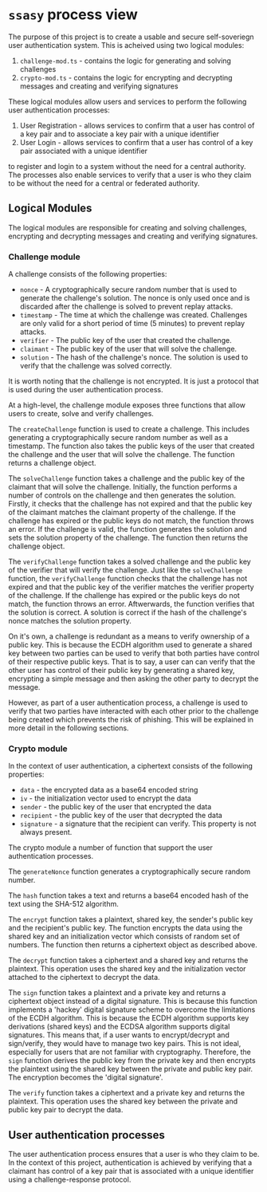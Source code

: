 # `ssasy` process view

The purpose of this project is to create a usable and secure self-soveriegn user authentication system. This is acheived using two logical modules:

1. `challenge-mod.ts` - contains the logic for generating and solving challenges
2. `crypto-mod.ts` - contains the logic for encrypting and decrypting messages and creating and verifying signatures

These logical modules allow users and services to perform the following user authentication processes:

1. User Registration - allows services to confirm that a user has control of a key pair and to associate a key pair with a unique identifier
2. User Login - allows services to confirm that a user has control of a key pair associated with a unique identifier

to register and login to a system without the need for a central authority. The processes also enable services to verify that a user is who they claim to be without the need for a central or federated authority.

## Logical Modules

The logical modules are responsible for creating and solving challenges, encrypting and decrypting messages and creating and verifying signatures.

### Challenge module

A challenge consists of the following properties:

- `nonce` - A cryptographically secure random number that is used to generate the challenge's solution. The nonce is only used once and is discarded after the challenge is solved to prevent replay attacks.
- `timestamp` - The time at which the challenge was created. Challenges are only valid for a short period of time (5 minutes) to prevent replay attacks.
- `verifier` - The public key of the user that created the challenge.
- `claimant` - The public key of the user that will solve the challenge.
- `solution` - The hash of the challenge's nonce. The solution is used to verify that the challenge was solved correctly.

It is worth noting that the challenge is not encrypted. It is just a protocol that is used during the user authentication process.

At a high-level, the challenge module exposes three functions that allow users to create, solve and verify challenges.

The `createChallenge` function is used to create a challenge. This includes generating a cryptographically secure random number as well as a timestamp. The function also takes the public keys of the user that created the challenge and the user that will solve the challenge. The function returns a challenge object.

The `solveChallenge` function takes a challenge and the public key of the claimant that will solve the challenge. Initially, the function performs a number of controls on the challenge and then generates the solution. Firstly, it checks that the challenge has not expired and that the public key of the claimant matches the claimant property of the challenge. If the challenge has expired or the public keys do not match, the function throws an error. If the challenge is valid, the function generates the solution and sets the solution property of the challenge. The function then returns the challenge object.

The `verifyChallenge` function takes a solved challenge and the public key of the verifier that will verify the challenge. Just like the `solveChallenge` function, the `verifyChallenge` function checks that the challenge has not expired and that the public key of the verifier matches the verifier property of the challenge. If the challenge has expired or the public keys do not match, the function throws an error. Aftwerwards, the function verifies that the solution is correct. A solution is correct if the hash of the challenge's nonce matches the solution property.

On it's own, a challenge is redundant as a means to verify ownership of a public key. This is because the ECDH algorithm used to generate a shared key between two parties can be used to verify that both parties have control of their respective public keys. That is to say, a user can can verify that the other user has control of their public key by generating a shared key, encrypting a simple message and then asking the other party to decrypt the message.

However, as part of a user authentication process, a challenge is used to verify that two parties have interacted with each other prior to the challenge being created which prevents the risk of phishing. This will be explained in more detail in the following sections.

### Crypto module

In the context of user authentication, a ciphertext consists of the following properties:

- `data` - the encrypted data as a base64 encoded string
- `iv` - the initialization vector used to encrypt the data
- `sender` - the public key of the user that encrypted the data
- `recipient` - the public key of the user that decrypted the data
- `signature` - a signature that the recipient can verify. This property is not always present.

The crypto module a number of function that support the user authentication processes.

The `generateNonce` function generates a cryptographically secure random number.

The `hash` function takes a text and returns a base64 encoded hash of the text using the SHA-512 algorithm.

The `encrypt` function takes a plaintext, shared key, the sender's public key and the recipient's public key. The function encrypts the data using the shared key and an initialization vector which consists of random set of numbers. The function then returns a ciphertext object as described above.

The `decrypt` function takes a ciphertext and a shared key and returns the plaintext. This operation uses the shared key and the initialization vector attached to the ciphertext to decrypt the data.

The `sign` function takes a plaintext and a private key and returns a ciphertext object instead of a digital signature. This is because this function implements a 'hackey' digital signature scheme to overcome the limitations of the ECDH algorithm. This is because the ECDH algorithm supports key derivations (shared keys) and the ECDSA algorithm supports digital signatures. This means that, if a user wants to encrypt/decrypt and sign/verify, they would have to manage two key pairs. This is not ideal, especially for users that are not familiar with cryptography. Therefore, the `sign` function derives the public key from the private key and then encrypts the plaintext using the shared key between the private and public key pair. The encryption becomes the 'digital signature'.

The `verify` function takes a ciphertext and a private key and returns the plaintext. This operation uses the shared key between the private and public key pair to decrypt the data.

## User authentication processes

The user authentication process ensures that a user is who they claim to be. In the context of this project, authentication is achieved by verifying that a claimant has control of a key pair that is associated with a unique identifier using a challenge-response protocol.

